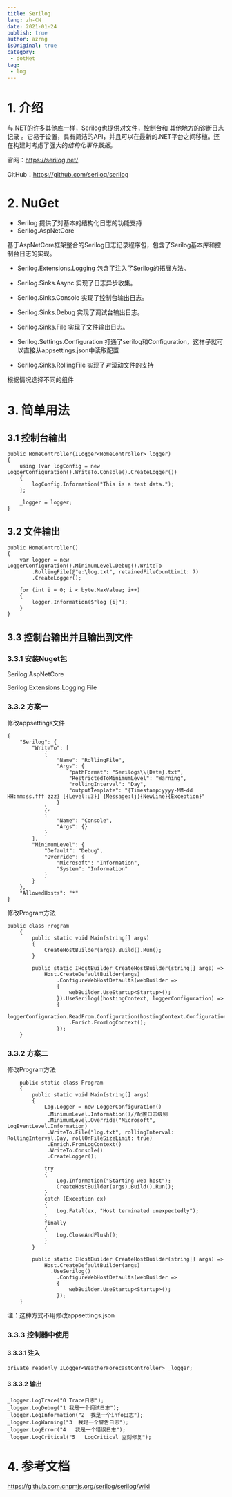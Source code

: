 ```yaml
---
title: Serilog
lang: zh-CN
date: 2021-01-24
publish: true
author: azrng
isOriginal: true
category:
 - dotNet
tag:
 - log
---
```

# 1. 介绍

与.NET的许多其他库一样，Serilog也提供对文件，控制台和[ 其他地方的](https://github.com/serilog/serilog/wiki/Provided-Sinks)诊断日志记录 。它易于设置，具有简洁的API，并且可以在最新的.NET平台之间移植。还在构建时考虑了强大的*结构化事件数据*。

官网：https://serilog.net/

GitHub：https://github.com/serilog/serilog

# 2. NuGet

- Serilog 提供了对基本的结构化日志的功能支持
- Serilog.AspNetCore

基于AspNetCore框架整合的Serilog日志记录程序包，包含了Serilog基本库和控制台日志的实现。

- Serilog.Extensions.Logging 包含了注入了Serilog的拓展方法。
- Serilog.Sinks.Async 实现了日志异步收集。

- Serilog.Sinks.Console 实现了控制台输出日志。
- Serilog.Sinks.Debug 实现了调试台输出日志。

- Serilog.Sinks.File 实现了文件输出日志。
- Serilog.Settings.Configuration 打通了serilog和Configuration，这样子就可以直接从appsettings.json中读取配置

- Serilog.Sinks.RollingFile 实现了对滚动文件的支持

根据情况选择不同的组件

# 3. 简单用法

## 3.1 控制台输出

```
public HomeController(ILogger<HomeController> logger)
{
    using (var logConfig = new LoggerConfiguration().WriteTo.Console().CreateLogger())
    {
        logConfig.Information("This is a test data.");
    };

    _logger = logger;
}
```

## 3.2 文件输出

```
public HomeController()
{
    var logger = new LoggerConfiguration().MinimumLevel.Debug().WriteTo
        .RollingFile(@"e:\log.txt", retainedFileCountLimit: 7)
        .CreateLogger();

    for (int i = 0; i < byte.MaxValue; i++)
    {
        logger.Information($"log {i}");
    }
}
```

## 3.3 控制台输出并且输出到文件

### 3.3.1 安装Nuget包

Serilog.AspNetCore

Serilog.Extensions.Logging.File

### 3.3.2 方案一

修改appsettings文件

```
{
    "Serilog": {
        "WriteTo": [
            {
                "Name": "RollingFile",
                "Args": {
                    "pathFormat": "Serilogs\\{Date}.txt",
                    "RestrictedToMinimumLevel": "Warning",
                    "rollingInterval": "Day",
                    "outputTemplate": "{Timestamp:yyyy-MM-dd HH:mm:ss.fff zzz} [{Level:u3}] {Message:lj}{NewLine}{Exception}"
                }
            },
            {
                "Name": "Console",
                "Args": {}
            }
        ],
        "MinimumLevel": {
            "Default": "Debug",
            "Override": {
                "Microsoft": "Information",
                "System": "Information"
            }
        }
    },
    "AllowedHosts": "*"
}
```

修改Program方法

```
public class Program
    {
        public static void Main(string[] args)
        {
            CreateHostBuilder(args).Build().Run();
        }

        public static IHostBuilder CreateHostBuilder(string[] args) =>
            Host.CreateDefaultBuilder(args)
                .ConfigureWebHostDefaults(webBuilder =>
                {
                    webBuilder.UseStartup<Startup>();
                }).UseSerilog((hostingContext, loggerConfiguration) =>
                {
                    loggerConfiguration.ReadFrom.Configuration(hostingContext.Configuration)
                    .Enrich.FromLogContext();
                });
    }
```

### 3.3.2 方案二

修改Program方法

```
    public static class Program
    {
        public static void Main(string[] args)
        {
            Log.Logger = new LoggerConfiguration()
             .MinimumLevel.Information()//配置日志级别
             .MinimumLevel.Override("Microsoft", LogEventLevel.Information)
             .WriteTo.File("log.txt", rollingInterval: RollingInterval.Day, rollOnFileSizeLimit: true)
             .Enrich.FromLogContext()
             .WriteTo.Console()
             .CreateLogger();

            try
            {
                Log.Information("Starting web host");
                CreateHostBuilder(args).Build().Run();
            }
            catch (Exception ex)
            {
                Log.Fatal(ex, "Host terminated unexpectedly");
            }
            finally
            {
                Log.CloseAndFlush();
            }
        }

        public static IHostBuilder CreateHostBuilder(string[] args) =>
            Host.CreateDefaultBuilder(args)
              .UseSerilog()
                .ConfigureWebHostDefaults(webBuilder =>
                {
                    webBuilder.UseStartup<Startup>();
                });
    }
```

注：这种方式不用修改appsettings.json

### 3.3.3 控制器中使用

#### 3.3.3.1 注入

```
private readonly ILogger<WeatherForecastController> _logger;
```

#### 3.3.3.2 输出

```
_logger.LogTrace("0 Trace日志");
_logger.LogDebug("1 我是一个调试日志");
_logger.LogInformation("2  我是一个info日志");
_logger.LogWarning("3  我是一个警告日志");
_logger.LogError("4   我是一个错误日志");
_logger.LogCritical("5   LogCritical 立刻修复");
```

# 4. 参考文档

https://github.com.cnpmjs.org/serilog/serilog/wiki